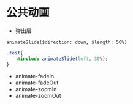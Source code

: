 # 公共动画

* 弹出层

`animateSlide($direction: down, $length: 50%)`

```scss
.test{
	@include animateSlide(left, 30%);
}
```
* animate-fadeIn
* animate-fadeOut
* animate-zoomIn
* animate-zoomOut